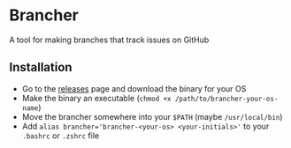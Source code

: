 # Brancher

A tool for making branches that track issues on GitHub

## Installation

- Go to the [releases](https://github.com/elliotaplant/brancher/releases) page and download the binary for your OS
- Make the binary an executable (`chmod +x /path/to/brancher-your-os-name`)
- Move the brancher somewhere into your `$PATH` (maybe `/usr/local/bin`)
- Add `alias brancher='brancher-<your-os> <your-initials>'` to your `.bashrc` or `.zshrc` file
